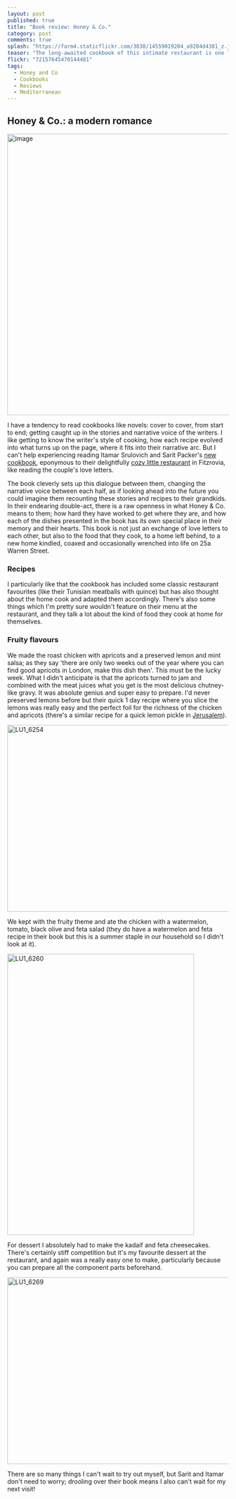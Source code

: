 ```yaml
---
layout: post
published: true
title: "Book review: Honey & Co."
category: post
comments: true
splash: "https://farm4.staticflickr.com/3838/14559019204_a9284d4381_z.jpg"
teaser: "The long-awaited cookbook of this intimate restaurant is one long love letter between the wife and husband chef team and their 'paramour': food."
flickr: "72157645470144481"
tags: 
  - Honey and Co
  - Cookbooks
  - Reviews
  - Mediterranean
---
```


## Honey & Co.: a modern romance

<a href="https://www.flickr.com/photos/elenijr/14559981792" title="image by Eleni Harlan, on Flickr"><img src="https://farm4.staticflickr.com/3863/14559981792_6f285e68b1_z.jpg" width="640" height="640" alt="image"></a>

I have a tendency to read cookbooks like novels: cover to cover, from start to end; getting caught up in the stories and narrative voice of the writers. I like getting to know the writer's style of cooking, how each recipe evolved into what turns up on the page, where it fits into their narrative arc. But I can't help experiencing reading Itamar Srulovich and Sarit Packer's [new cookbook](http://www.foyles.co.uk/witem/food-drink/honey-co-food-from-the-middle-east,itamar-srulovich-sarit-packer-9781444754674), eponymous to their delightfully [cozy little restaurant](http://honeyandco.co.uk/index.html) in Fitzrovia, like reading the couple's love letters. 

The book cleverly sets up this dialogue between them, changing the narrative voice between each half, as if looking ahead into the future you could imagine them recounting these stories and recipes to their grandkids. In their endearing double-act, there is a raw openness in what Honey & Co. means to them; how hard they have worked to get where they are, and how each of the dishes presented in the book has its own special place in their memory and their hearts. This book is not just an exchange of love letters to each other, but also to the food that they cook, to a home left behind, to a new home kindled, coaxed and occasionally wrenched into life on 25a Warren Street.

### Recipes

I particularly like that the cookbook has included some classic restaurant favourites (like their Tunisian meatballs with quince) but has also thought about the home cook and adapted them accordingly. There's also some things which I'm pretty sure wouldn't feature on their menu at the restaurant, and they talk a lot about the kind of food they cook at home for themselves. 

### Fruity flavours

We made the roast chicken with apricots and a preserved lemon and mint salsa; as they say 'there are only two weeks out of the year where you can find good apricots in London, make this dish then'. This must be the lucky week. What I didn't anticipate is that the apricots turned to jam and combined with the meat juices what you get is the most delicious chutney-like gravy. It was absolute genius and super easy to prepare. I'd never preserved lemons before but their quick 1 day recipe where you slice the lemons was really easy and the perfect foil for the richness of the chicken and apricots (there's a similar recipe for a quick lemon pickle in [Jerusalem](http://www.foyles.co.uk/witem/food-drink/jerusalem,yotam-ottolenghi-sami-tamimi-9780091943745)).

<a href="https://www.flickr.com/photos/elenijr/14557267181" title="LU1_6254 by Eleni Harlan, on Flickr"><img src="https://farm6.staticflickr.com/5482/14557267181_f722bc3f88_z.jpg" width="640" height="425" alt="LU1_6254"></a>

We kept with the fruity theme and ate the chicken with a watermelon, tomato, black olive and feta salad (they do have a watermelon and feta recipe in their book but this is a summer staple in our household so I didn't look at it).

<a href="https://www.flickr.com/photos/elenijr/14537583246" title="LU1_6260 by Eleni Harlan, on Flickr"><img src="https://farm6.staticflickr.com/5529/14537583246_38ef39a6a5_z.jpg" width="425" height="640" alt="LU1_6260"></a>

For dessert I absolutely had to make the kadaif and feta cheesecakes. There's certainly stiff competition but it's my favourite dessert at the restaurant, and again was a really easy one to make, particularly because you can prepare all the component parts beforehand.

<a href="https://www.flickr.com/photos/elenijr/14374225277" title="LU1_6269 by Eleni Harlan, on Flickr"><img src="https://farm4.staticflickr.com/3919/14374225277_08a558b3d8_z.jpg" width="640" height="425" alt="LU1_6269"></a>

There are so many things I can't wait to try out myself, but Sarit and Itamar don't need to worry; drooling over their book means I also can't wait for my next visit!